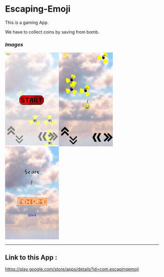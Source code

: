# Escaping-Emoji

This is a gaming App.

We have to collect coins by saving from bomb.

### _Images_

<img src="Components/img/screenshot1.jpg" height='50%' width='35%' align='left'/>
<img src="Components/img/screenshot2.jpg" height='50%' width='35%' align='center'/>
<img src="Components/img/screenshot3.jpg" height='50%' width='35%' />

***

## Link to this App :
https://play.google.com/store/apps/details?id=com.escapingemoji
